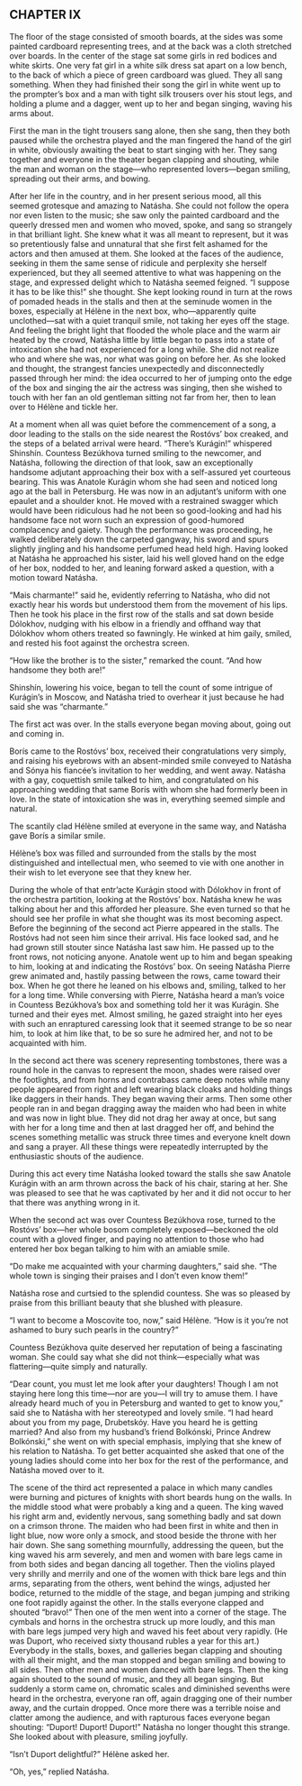 ## CHAPTER IX

The floor of the stage consisted of smooth boards, at the sides was
some painted cardboard representing trees, and at the back was a cloth
stretched over boards. In the center of the stage sat some girls in red
bodices and white skirts. One very fat girl in a white silk dress sat
apart on a low bench, to the back of which a piece of green cardboard
was glued. They all sang something. When they had finished their song
the girl in white went up to the prompter’s box and a man with tight
silk trousers over his stout legs, and holding a plume and a dagger,
went up to her and began singing, waving his arms about.

First the man in the tight trousers sang alone, then she sang, then they
both paused while the orchestra played and the man fingered the hand
of the girl in white, obviously awaiting the beat to start singing with
her. They sang together and everyone in the theater began clapping
and shouting, while the man and woman on the stage—who represented
lovers—began smiling, spreading out their arms, and bowing.

After her life in the country, and in her present serious mood, all this
seemed grotesque and amazing to Natásha. She could not follow the opera
nor even listen to the music; she saw only the painted cardboard and the
queerly dressed men and women who moved, spoke, and sang so strangely in
that brilliant light. She knew what it was all meant to represent, but
it was so pretentiously false and unnatural that she first felt ashamed
for the actors and then amused at them. She looked at the faces of the
audience, seeking in them the same sense of ridicule and perplexity she
herself experienced, but they all seemed attentive to what was happening
on the stage, and expressed delight which to Natásha seemed feigned.
“I suppose it has to be like this!” she thought. She kept looking
round in turn at the rows of pomaded heads in the stalls and then at
the seminude women in the boxes, especially at Hélène in the next box,
who—apparently quite unclothed—sat with a quiet tranquil smile, not
taking her eyes off the stage. And feeling the bright light that flooded
the whole place and the warm air heated by the crowd, Natásha little
by little began to pass into a state of intoxication she had not
experienced for a long while. She did not realize who and where she
was, nor what was going on before her. As she looked and thought, the
strangest fancies unexpectedly and disconnectedly passed through her
mind: the idea occurred to her of jumping onto the edge of the box and
singing the air the actress was singing, then she wished to touch with
her fan an old gentleman sitting not far from her, then to lean over to
Hélène and tickle her.

At a moment when all was quiet before the commencement of a song, a door
leading to the stalls on the side nearest the Rostóvs’ box creaked,
and the steps of a belated arrival were heard. “There’s Kurágin!”
whispered Shinshín. Countess Bezúkhova turned smiling to the newcomer,
and Natásha, following the direction of that look, saw an exceptionally
handsome adjutant approaching their box with a self-assured yet
courteous bearing. This was Anatole Kurágin whom she had seen
and noticed long ago at the ball in Petersburg. He was now in an
adjutant’s uniform with one epaulet and a shoulder knot. He moved with
a restrained swagger which would have been ridiculous had he not been
so good-looking and had his handsome face not worn such an expression
of good-humored complacency and gaiety. Though the performance was
proceeding, he walked deliberately down the carpeted gangway, his sword
and spurs slightly jingling and his handsome perfumed head held high.
Having looked at Natásha he approached his sister, laid his well gloved
hand on the edge of her box, nodded to her, and leaning forward asked a
question, with a motion toward Natásha.

“Mais charmante!” said he, evidently referring to Natásha, who did
not exactly hear his words but understood them from the movement of his
lips. Then he took his place in the first row of the stalls and sat down
beside Dólokhov, nudging with his elbow in a friendly and offhand way
that Dólokhov whom others treated so fawningly. He winked at him gaily,
smiled, and rested his foot against the orchestra screen.

“How like the brother is to the sister,” remarked the count. “And
how handsome they both are!”

Shinshín, lowering his voice, began to tell the count of some intrigue
of Kurágin’s in Moscow, and Natásha tried to overhear it just
because he had said she was “charmante.”

The first act was over. In the stalls everyone began moving about, going
out and coming in.

Borís came to the Rostóvs’ box, received their congratulations very
simply, and raising his eyebrows with an absent-minded smile conveyed to
Natásha and Sónya his fiancée’s invitation to her wedding, and
went away. Natásha with a gay, coquettish smile talked to him, and
congratulated on his approaching wedding that same Borís with whom
she had formerly been in love. In the state of intoxication she was in,
everything seemed simple and natural.

The scantily clad Hélène smiled at everyone in the same way, and
Natásha gave Borís a similar smile.

Hélène’s box was filled and surrounded from the stalls by the most
distinguished and intellectual men, who seemed to vie with one another
in their wish to let everyone see that they knew her.

During the whole of that entr’acte Kurágin stood with Dólokhov
in front of the orchestra partition, looking at the Rostóvs’ box.
Natásha knew he was talking about her and this afforded her pleasure.
She even turned so that he should see her profile in what she thought
was its most becoming aspect. Before the beginning of the second act
Pierre appeared in the stalls. The Rostóvs had not seen him since
their arrival. His face looked sad, and he had grown still stouter since
Natásha last saw him. He passed up to the front rows, not noticing
anyone. Anatole went up to him and began speaking to him, looking at and
indicating the Rostóvs’ box. On seeing Natásha Pierre grew animated
and, hastily passing between the rows, came toward their box. When he
got there he leaned on his elbows and, smiling, talked to her for a long
time. While conversing with Pierre, Natásha heard a man’s voice in
Countess Bezúkhova’s box and something told her it was Kurágin. She
turned and their eyes met. Almost smiling, he gazed straight into her
eyes with such an enraptured caressing look that it seemed strange to be
so near him, to look at him like that, to be so sure he admired her, and
not to be acquainted with him.

In the second act there was scenery representing tombstones, there was a
round hole in the canvas to represent the moon, shades were raised over
the footlights, and from horns and contrabass came deep notes while many
people appeared from right and left wearing black cloaks and holding
things like daggers in their hands. They began waving their arms. Then
some other people ran in and began dragging away the maiden who had been
in white and was now in light blue. They did not drag her away at once,
but sang with her for a long time and then at last dragged her off, and
behind the scenes something metallic was struck three times and
everyone knelt down and sang a prayer. All these things were repeatedly
interrupted by the enthusiastic shouts of the audience.

During this act every time Natásha looked toward the stalls she saw
Anatole Kurágin with an arm thrown across the back of his chair,
staring at her. She was pleased to see that he was captivated by her and
it did not occur to her that there was anything wrong in it.

When the second act was over Countess Bezúkhova rose, turned to the
Rostóvs’ box—her whole bosom completely exposed—beckoned the old
count with a gloved finger, and paying no attention to those who had
entered her box began talking to him with an amiable smile.

“Do make me acquainted with your charming daughters,” said she.
“The whole town is singing their praises and I don’t even know
them!”

Natásha rose and curtsied to the splendid countess. She was so pleased
by praise from this brilliant beauty that she blushed with pleasure.

“I want to become a Moscovite too, now,” said Hélène. “How is it
you’re not ashamed to bury such pearls in the country?”

Countess Bezúkhova quite deserved her reputation of being a fascinating
woman. She could say what she did not think—especially what was
flattering—quite simply and naturally.

“Dear count, you must let me look after your daughters! Though I am
not staying here long this time—nor are you—I will try to amuse
them. I have already heard much of you in Petersburg and wanted to get
to know you,” said she to Natásha with her stereotyped and lovely
smile. “I had heard about you from my page, Drubetskóy. Have you
heard he is getting married? And also from my husband’s friend
Bolkónski, Prince Andrew Bolkónski,” she went on with special
emphasis, implying that she knew of his relation to Natásha. To get
better acquainted she asked that one of the young ladies should come
into her box for the rest of the performance, and Natásha moved over to
it.

The scene of the third act represented a palace in which many candles
were burning and pictures of knights with short beards hung on the
walls. In the middle stood what were probably a king and a queen. The
king waved his right arm and, evidently nervous, sang something badly
and sat down on a crimson throne. The maiden who had been first in white
and then in light blue, now wore only a smock, and stood beside the
throne with her hair down. She sang something mournfully, addressing the
queen, but the king waved his arm severely, and men and women with bare
legs came in from both sides and began dancing all together. Then the
violins played very shrilly and merrily and one of the women with thick
bare legs and thin arms, separating from the others, went behind the
wings, adjusted her bodice, returned to the middle of the stage, and
began jumping and striking one foot rapidly against the other. In the
stalls everyone clapped and shouted “bravo!” Then one of the men
went into a corner of the stage. The cymbals and horns in the orchestra
struck up more loudly, and this man with bare legs jumped very high and
waved his feet about very rapidly. (He was Duport, who received sixty
thousand rubles a year for this art.) Everybody in the stalls, boxes,
and galleries began clapping and shouting with all their might, and the
man stopped and began smiling and bowing to all sides. Then other men
and women danced with bare legs. Then the king again shouted to the
sound of music, and they all began singing. But suddenly a storm
came on, chromatic scales and diminished sevenths were heard in the
orchestra, everyone ran off, again dragging one of their number away,
and the curtain dropped. Once more there was a terrible noise and
clatter among the audience, and with rapturous faces everyone began
shouting: “Duport! Duport! Duport!” Natásha no longer thought this
strange. She looked about with pleasure, smiling joyfully.

“Isn’t Duport delightful?” Hélène asked her.

“Oh, yes,” replied Natásha.





